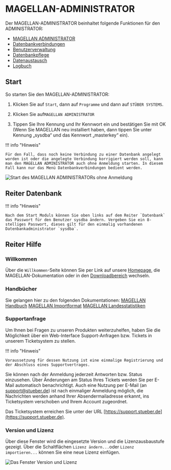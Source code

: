 
# MAGELLAN-ADMINISTRATOR

Der MAGELLAN-ADMINISTRATOR beinhaltet folgende Funktionen für den ADMINISTRATOR:

* [MAGELLAN ADMINISTRATOR](https://doc.magellan7.stueber.de/schulverwaltung/admin/magellan.administrator.html)
 * [Datenbankverbindungen](https://doc.magellan7.stueber.de/schulverwaltung/admin/admin.datenbankverbindungen.html)
 * [Benutzerverwaltung](https://doc.magellan7.stueber.de/schulverwaltung/admin/users.html)
 * [Datenbankpflege](https://doc.magellan7.stueber.de/schulverwaltung/admin/datenbankpflege.html)
 * [Datenaustausch](https://doc.magellan7.stueber.de/schulverwaltung/admin/datenaustausch.html)
 * [Logbuch](https://doc.magellan7.stueber.de/schulverwaltung/admin/logbuch.html)

## Start

So starten Sie den MAGELLAN-ADMINISTRATOR:

1. Klicken Sie auf `Start`, dann auf `Programme` und dann auf `STÜBER SYSTEMS`.

2. Klicken Sie auf`MAGELLAN ADMINISTRATOR`

3. Tippen Sie Ihre Kennung und Ihr Kennwort ein und bestätigen Sie mit OK (Wenn Sie MAGELLAN neu installiert haben, dann tippen Sie unter Kennung „sysdba“ und das Kennwort „masterkey“ ein).

!!! info "Hinweis"

	Für den Fall, dass noch keine Verbindung zu einer Datenbank angelegt worden ist oder die angelegte Verbindung korrigiert werden soll, kann man den MAGELLAN ADMINISTRATOR auch ohne Anmeldung starten. In diesem Fall kann nur das Menü Datenbankverbindungen bedient werden.

![Start des MAGELLAN ADMINISTRATORs ohne Anmeldung](/assets/images/magellan.administrator/admin_ohne_anmeldung.jpg) 

## Reiter Datenbank

!!! info "Hinweis"

	Nach dem Start Moduls können Sie oben links auf dem Reiter `Datenbank` das Passwort für den Benutzer sysdba ändern. Vergeben Sie ein 8-stelliges Passwort, dieses gilt für den einmalig vorhandenen Datenbankadministrator `sysdba`.

## Reiter Hilfe

### Willkommen

Über die `Willkommen`-Seite können Sie per Link auf unsere [Homepage](https://www.stueber.de), die MAGELLAN-Dokumentation oder in den [Downloadbereich](https://magellan.stueber.de/download.php) wechseln.

### Handbücher

Sie gelangen hier zu den folgenden Dokumentationen:
[MAGELLAN Handbuch](https://doc.magellan7.stueber.de/schulverwaltung/)
[MAGELLAN Importformat](https://doc.magellan7-import.stueber.de/)
[MAGELLAN Landesstatistiken](https://doc.la.stueber.de/)


### Supportanfrage

Um Ihnen bei Fragen zu unseren Produkten weiterzuhelfen, haben Sie die Möglichkeit über ein Web-Interface Support-Anfragen bzw. Tickets in unserem Ticketsystem zu stellen.

!!! info "Hinweis"

	Voraussetzung für dessen Nutzung ist eine einmalige Registrierung und der Abschluss eines Supportvertrages.

Sie können nach der Anmeldung jederzeit  Antworten bzw. Status einzusehen. Über Änderungen am Status Ihres Tickets werden Sie per E-Mail automatisch benachrichtigt. Auch eine Nutzung per E-Mail (an support@stueber.de) ist nach einmaliger Anmeldung möglich, die Nachrichten werden anhand Ihrer Absendermailadresse erkannt, ins Ticketsystem verschoben und Ihrem Account zugeordnet.

Das Ticketsystem erreichen Sie unter der URL [https://support.stueber.de](https://support.stueber.de).

### Version und Lizenz

Über diese Fenster wird die eingesetzte Version und die Lizenzausbaustufe gezeigt. Über die Schaltflächen `Lizenz ändern...`oder `Lizenz importieren...` können Sie eine neue Lizenz einfügen.

![Das Fenster Version und Lizenz](/assets/images/magellan.administrator/version-und-lizenz.jpg)

